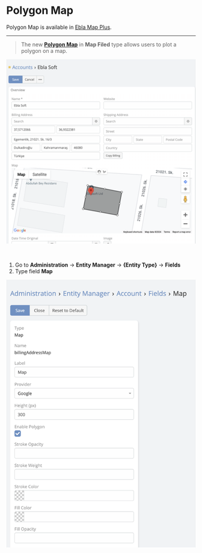# Polygon  Map

Polygon Map is available in [Ebla Map Plus](https://www.eblasoft.com.tr/espocrm-extension-page/espocrm-map-extension).

---


> The new **[Polygon Map](https://developers.google.com/maps/documentation/javascript/examples/polygon-simple)**  in **Map Filed** type allows users to plot a polygon on a map.

![Polygon Map](../../_static/images/extensions/map-plus/polygon-map.png)

<br>

1. Go to **Administration** -> **Entity Manager** -> **{Entity Type}** -> **Fields** 
2. Type field **Map**

![Polygon Map](../../_static/images/extensions/map-plus/polygon-map-op.png)
